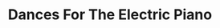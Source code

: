 ---
ee_id_show: '4223'
site: '1'
type: '5'
title: Dances For The Electric Piano
url: dances-for-the-electric-piano
year: '2014'
venue: Institute of Contemporary Arts
state_country: London
pitch: London debut (as part of the slow and rambling world tour) of my piano suite
  / club bangerz Dances For The Electric Piano. Wz loud.
ps: ''
imgs: 24-dances-2013-220-ICA-London-9.jpg,24-dances-2013-220-ICA-London-2.JPG,24-dances-2013-220-ICA-London-57.jpg,24-dances-2013-220-ICA-London-59.jpg
things: "[4194] [2013-218-24-dances-for-the-electric-piano] 2013-218 24 Dances For
  The Electric Piano (Composition),[4222] [2013-220-dances-for-electric-piano-performance]
  2013-220 Dances for Electric Piano (Performance)"
layout: shows
---
